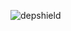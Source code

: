 ![depshield](https://14gxy2qgoj.execute-api.us-east-2.amazonaws.com/prod/badges/depshield-ci/ci-project-37/depshield.svg)
<!-- ![depshield](https://staging.depshield.sonatype.org/badges/depshield-ci/ci-project-37/depshield.svg) -->
